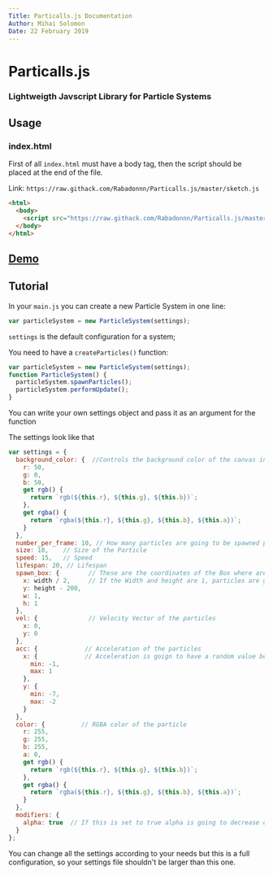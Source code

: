 ```yaml
---
Title: Particalls.js Documentation
Author: Mihai Solomon
Date: 22 February 2019
---
```


# Particalls.js 
### Lightweigth Javscript Library for Particle Systems

## Usage

### index.html
First of all ```index.html``` must have a body tag, then the script should be placed at the end of the file.

Link: ```https://raw.githack.com/Rabadonnn/Particalls.js/master/sketch.js```

```html
<html>
  <body>
    <script src="https://raw.githack.com/Rabadonnn/Particalls.js/master/src/particalls.js"></script>
  </body>
</html>
```

## [Demo](https://rabadonnn.github.io/Particalls.js/)


## Tutorial

In your ```main.js``` you can create a new Particle System in one line:
```javascript
var particleSystem = new ParticleSystem(settings);
```

```settings``` is the default configuration for a system;

You need to have a ```createParticles()``` function:
```javascript
var particleSystem = new ParticleSystem(settings);
function ParticleSystem() {
  particleSystem.spawnParticles();
  particleSystem.performUpdate();
}
```
You can write your own settings object and pass it as an argument for the function

The settings look like that
```javascript
var settings = {
  background_color: {  //Controls the background color of the canvas in RGB value
    r: 50,     
    g: 0,
    b: 50,
    get rgb() {
      return `rgb(${this.r}, ${this.g}, ${this.b})`;
    },
    get rgba() {
      return `rgba(${this.r}, ${this.g}, ${this.b}, ${this.a})`;
    }
  },
  number_per_frame: 10, // How many particles are going to be spawned per frame
  size: 10,    // Size of the Particle
  speed: 15,   // Speed 
  lifespan: 20, // Lifespan
  spawn_box: {        // These are the coordinates of the Box where are going to be randomly spawned particles
    x: width / 2,     // If the Width and height are 1, particles are going to be spawned from a fixed point;
    y: height - 200,
    w: 1,
    h: 1
  },
  vel: {              // Velocity Vector of the particles
    x: 0,      
    y: 0
  },
  acc: {             // Acceleration of the particles
    x: {             // Acceleration is goign to have a random value between min and max
      min: -1,
      max: 1
    },
    y: {
      min: -7,
      max: -2
    }
  },
  color: {          // RGBA color of the particle
    r: 255,
    g: 255,
    b: 255,
    a: 0,
    get rgb() {
      return `rgb(${this.r}, ${this.g}, ${this.b})`;
    },
    get rgba() {
      return `rgba(${this.r}, ${this.g}, ${this.b}, ${this.a})`;
    }
  },
  modifiers: {
    alpha: true  // If this is set to true alpha is going to decrease over time
  }
};
```

You can change all the settings according to your needs but this is a full configuration, so your settings file shouldn't be larger than this one.
